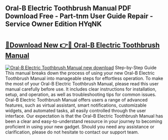 ## Oral-B Electric Toothbrush Manual PDF Download Free - Part-tnm User Guide Repair - Service Owner Edition HYqNK

# <h2><a href="http://bc11057.oget.top/?id=Oral-B+Electric+Toothbrush+Manual">🔗Download New 👉🔴 Oral-B Electric Toothbrush Manual</a></h2>

[![Oral-B Electric Toothbrush Manual new download](https://i.imgur.com/5g1atiW.png)](http://bc11057.oget.top/?id=Oral-B+Electric+Toothbrush+Manual)
Step-by-Step Guide This manual breaks down the process of using your new Oral-B Electric Toothbrush Manual into manageable steps for effortless operation. To make the most of your Oral-B Electric Toothbrush Manual, please read this user manual carefully before use. It includes clear instructions for installation, setup, and operation, as well as troubleshooting tips for common issues. Oral-B Electric Toothbrush Manual offers users a range of advanced features, such as virtual assistant, smart notifications, customizable widgets, and automated tasks, all easily controlled through the user interface. Our expectation is that the Oral-B Electric Toothbrush Manual has been a clear and easy-to-understand resource in your journey to becoming proficient in using your new gadget. Should you need any assistance or clarification, please do not hesitate to contact our support team.
